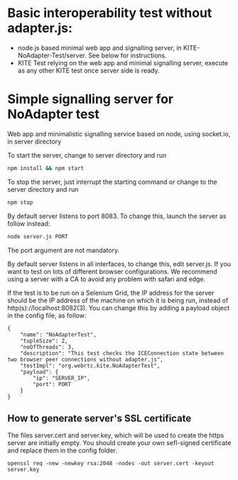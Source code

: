 # Basic interoperability test without adapter.js:

* node.js based minimal web app and signalling server, in KITE-NoAdapter-Test/server. See below for instructions.
* KITE Test relying on the web app and minimal signalling server, execute as any other KITE test once server side is ready.

# Simple signalling server for NoAdapter test

Web app and minimalistic signalling service based on node, using socket.io, in server directory

To start the server, change to server directory and run

```sh
npm install && npm start
```

To stop the server, just interrupt the starting command or change to the server directory and run

```sh
npm stop
```

By default server listens to port 8083. To change this, launch the server as follow instead:

```sh
node server.js PORT
```

The port argument are not mandatory.

By default server listens in all interfaces, to change this, edit server.js. If you want to test on lots of different browser configurations. We recommend using a server with a CA to avoid any problem with safari and edge.

If the test is to be run on a Selenium Grid, the IP address for the server should be the IP address of the machine on which it is being run, instead of http(s)://localhost:8082(3). You can change this by adding a payload object in the config file, as follow:

    {
        "name": "NoAdapterTest",
        "tupleSize": 2,
        "noOfThreads": 3,
        "description": "This test checks the ICEConnection state between two browser peer connections without adapter.js",
        "testImpl": "org.webrtc.kite.NoAdapterTest",
        "payload": {
            "ip": "SERVER_IP",
            "port": PORT
        }
    }

## How to generate server's SSL certificate

The files server.cert and server.key, which will be used to create the https server 
are initially empty. You should create your own sefl-signed certificate and 
replace them in the config folder.


```
openssl req -new -newkey rsa:2048 -nodes -out server.cert -keyout server.key
```